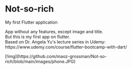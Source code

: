 # Not-so-rich
My first Flutter application
<p>
  App without any features, except image and title.<br>
But this is my first app on flutter.<br>
Based on Dr. Angela Yu's lecture series in Udemy:<br>
  https://www.udemy.com/course/flutter-bootcamp-with-dart/
  <br>
  </p>
[!img](https://github.com/maoz-grossman/Not-so-rich/blob/main/images/phone.JPG)  
